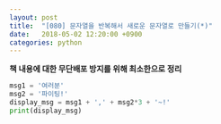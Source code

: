 ```yaml
---
layout: post
title:  "[080] 문자열을 반복해서 새로운 문자열로 만들기(*)"
date:   2018-05-02 12:20:00 +0900
categories: python
---
```


**책 내용에 대한 무단배포 방지를 위해 최소한으로 정리**

```python
msg1 = '여러분'
msg2 = '파이팅!'
display_msg = msg1 + ',' + msg2*3 + '~!'
print(display_msg)
```